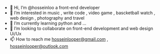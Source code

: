 - 👋 Hi, I’m @hosseinloo a front-end developer
- 👀 I’m interested in music , write code , video game , bascketball watch , web design , photography and travel
- 🌱 I’m currently learning python and ...
- 💞️ I’m looking to collaborate on front-end development and web design Ui/Ux
- 📫 How to reach me hosseinlooper@gmail.com , hosseinlooper@outlook.com

<!---
hosseinloo/hosseinloo is a ✨ special ✨ repository because its `README.md` (this file) appears on your GitHub profile.
You can click the Preview link to take a look at your changes.
--->
